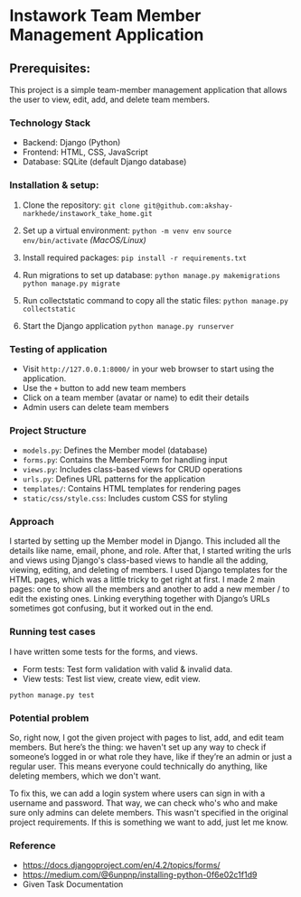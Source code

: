 # Instawork Team Member Management Application

## Prerequisites:
This project is a simple team-member management application that allows the user to view, edit, add, and delete team members.

### Technology Stack
- Backend: Django (Python)
- Frontend: HTML, CSS, JavaScript
- Database: SQLite (default Django database)

### Installation & setup:

1) Clone the repository:
 `git clone git@github.com:akshay-narkhede/instawork_take_home.git`

2) Set up a virtual environment:
    `python -m venv env`
    `source env/bin/activate`  *(MacOS/Linux)*
3) Install required packages:
`pip install -r requirements.txt`

4) Run migrations to set up database:
`python manage.py makemigrations`
`python manage.py migrate`

5) Run collectstatic command to copy all the static files:
`python manage.py collectstatic`

6) Start the Django application
`python manage.py runserver`


### Testing of application
- Visit `http://127.0.0.1:8000/` in your web browser to start using the application.
- Use the `+` button to add new team members
- Click on a team member (avatar or name) to edit their details
- Admin users can delete team members

### Project Structure
- `models.py`: Defines the Member model (database)
- `forms.py`: Contains the MemberForm for handling input
- `views.py`: Includes class-based views for CRUD operations
- `urls.py`: Defines URL patterns for the application
- `templates/`: Contains HTML templates for rendering pages
- `static/css/style.css`: Includes custom CSS for styling


### Approach 

I started by setting up the Member model in Django. This included all the details like name, email, phone, and role.  After that, I started writing the urls and views using Django's class-based views to handle all the adding, viewing, editing, and deleting of members. 
I used Django templates for the HTML pages, which was a little tricky to get right at first. I made 2 main pages: one to show all the members and another to add a new member / to edit the existing ones. Linking everything together with Django’s URLs sometimes got confusing, but it worked out in the end. 


### Running test cases
I have written some tests for the forms, and views.
 - Form tests: Test form validation with valid & invalid data.   
 - View tests: Test list view, create view, edit view.

`python manage.py test`

### Potential problem
So, right now, I got the given project with pages to list, add, and edit team members. But here’s the thing: we haven't set up any way to check if someone’s logged in or what role they have, like if they’re an admin or just a regular user. This means everyone could technically do anything, like deleting members, which we don't want.

To fix this, we can add a login system where users can sign in with a username and password. That way, we can check who's who and make sure only admins can delete members. This wasn't specified in the original project requirements. If this is something we want to add, just let me know. 


### Reference
 - https://docs.djangoproject.com/en/4.2/topics/forms/
 - https://medium.com/@6unpnp/installing-python-0f6e02c1f1d9
 - Given Task Documentation
